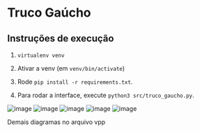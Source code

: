 # Truco Gaúcho

## Instruções de execução

1. `virtualenv venv`

2. Ativar a venv (em `venv/bin/activate`)

3. Rode `pip install -r requirements.txt`.

4. Para rodar a interface, execute `python3 src/truco_gaucho.py`.

![image](https://github.com/user-attachments/assets/d8bc7f9a-1164-4a9f-b696-39e7c5b8a229)
![image](https://github.com/user-attachments/assets/7ad8e591-a6f7-4557-8d78-b474ce903459)
![image](https://github.com/user-attachments/assets/c231d3c0-8023-4410-a35a-541a6f82e265)
![image](https://github.com/user-attachments/assets/19b50fac-cc5e-47d3-84ab-bbeb4013a18d)
![image](https://github.com/user-attachments/assets/d4591b92-20cb-47b6-8e75-7c765117e7fd)

Demais diagramas no arquivo vpp

